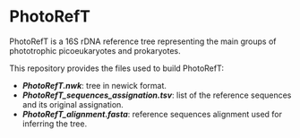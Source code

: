 # PhotoRefT
PhotoRefT is a 16S rDNA reference tree representing the main groups of phototrophic picoeukaryotes and prokaryotes.

This repository provides the files used to build PhotoRefT:

- **_PhotoRefT.nwk_**: tree in newick format.
- **_PhotoRefT_sequences_assignation.tsv_**: list of the reference sequences and its original assignation. 
- **_PhotoRefT_alignment.fasta_**: reference sequences alignment used for inferring the tree. 
